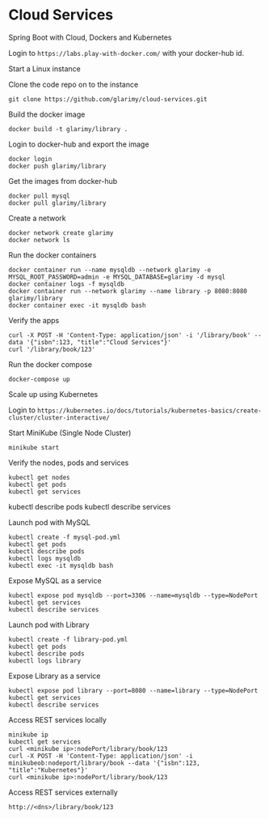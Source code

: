 # Cloud Services
Spring Boot with Cloud, Dockers and Kubernetes

Login to ``https://labs.play-with-docker.com/`` with your docker-hub id.

Start a Linux instance

Clone the code repo on to the instance

```
git clone https://github.com/glarimy/cloud-services.git
```

Build the docker image

```
docker build -t glarimy/library .
```

Login to docker-hub and export the image

```
docker login
docker push glarimy/library
```

Get the images from docker-hub

```
docker pull mysql
docker pull glarimy/library
```

Create a network

```
docker network create glarimy
docker network ls
```

Run the docker containers

```
docker container run --name mysqldb --network glarimy -e MYSQL_ROOT_PASSWORD=admin -e MYSQL_DATABASE=glarimy -d mysql
docker container logs -f mysqldb
docker container run --network glarimy --name library -p 8080:8080  glarimy/library
docker container exec -it mysqldb bash
```

Verify the apps

```
curl -X POST -H 'Content-Type: application/json' -i '/library/book' --data '{"isbn":123, "title":"Cloud Services"}'
curl '/library/book/123'
```

Run the docker compose

```
docker-compose up
```

Scale up using Kubernetes

Login to ``https://kubernetes.io/docs/tutorials/kubernetes-basics/create-cluster/cluster-interactive/``

Start MiniKube (Single Node Cluster)

```
minikube start
```

Verify the nodes, pods and services

```
kubectl get nodes
kubectl get pods
kubectl get services
```

kubectl describe pods
kubectl describe services

Launch pod with MySQL

``` 
kubectl create -f mysql-pod.yml
kubectl get pods
kubectl describe pods
kubectl logs mysqldb
kubectl exec -it mysqldb bash
```

Expose MySQL as a service

```
kubectl expose pod mysqldb --port=3306 --name=mysqldb --type=NodePort
kubectl get services
kubectl describe services
```

Launch pod with Library

```
kubectl create -f library-pod.yml
kubectl get pods
kubectl describe pods
kubectl logs library
```

Expose Library as a service

```
kubectl expose pod library --port=8080 --name=library --type=NodePort
kubectl get services
kubectl describe services
```

Access REST services locally

```
minikube ip
kubectl get services
curl <minikube ip>:nodePort/library/book/123
curl -X POST -H 'Content-Type: application/json' -i minikubeob:nodeport/library/book --data '{"isbn":123, "title":"Kubernetes"}'
curl <minikube ip>:nodePort/library/book/123
```

Access REST services externally

```
http://<dns>/library/book/123
```